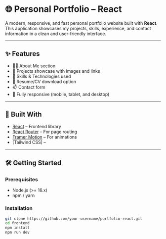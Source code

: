 # 🌐 Personal Portfolio – React

A modern, responsive, and fast personal portfolio website built with **React**. This application showcases my projects, skills, experience, and contact information in a clean and user-friendly interface.

---

## ✨ Features

- 🧑‍💻 About Me section
- 📁 Projects showcase with images and links
- 💼 Skills & Technologies used
- 📝 Resume/CV download option
- 📫 Contact form  
- 📱 Fully responsive (mobile, tablet, and desktop)

---

## 🚀 Built With

- [React](https://reactjs.org/) – Frontend library
- [React Router](https://reactrouter.com/) – For page routing 
- [Framer Motion](https://www.framer.com/motion/) – For animations
- [Tailwind CSS] –  
 

---
## 🛠️ Getting Started

### Prerequisites

- Node.js (>= 16.x)
- npm / yarn

### Installation

```bash
git clone https://github.com/your-username/portfolio-react.git
cd frontend
npm install
npm run dev

